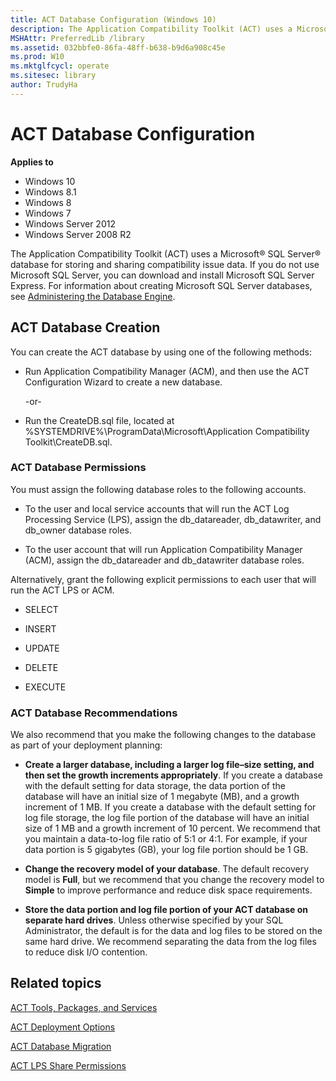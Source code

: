 ```yaml
---
title: ACT Database Configuration (Windows 10)
description: The Application Compatibility Toolkit (ACT) uses a Microsoft® SQL Server® database for storing and sharing compatibility issue data.
MSHAttr: PreferredLib /library
ms.assetid: 032bbfe0-86fa-48ff-b638-b9d6a908c45e
ms.prod: W10
ms.mktglfcycl: operate
ms.sitesec: library
author: TrudyHa
---
```


# ACT Database Configuration


**Applies to**

-   Windows 10
-   Windows 8.1
-   Windows 8
-   Windows 7
-   Windows Server 2012
-   Windows Server 2008 R2

The Application Compatibility Toolkit (ACT) uses a Microsoft® SQL Server® database for storing and sharing compatibility issue data. If you do not use Microsoft SQL Server, you can download and install Microsoft SQL Server Express. For information about creating Microsoft SQL Server databases, see [Administering the Database Engine](http://go.microsoft.com/fwlink/p/?LinkId=64169).

## ACT Database Creation


You can create the ACT database by using one of the following methods:

-   Run Application Compatibility Manager (ACM), and then use the ACT Configuration Wizard to create a new database.

    -or-

-   Run the CreateDB.sql file, located at %SYSTEMDRIVE%\\ProgramData\\Microsoft\\Application Compatibility Toolkit\\CreateDB.sql.

### ACT Database Permissions

You must assign the following database roles to the following accounts.

-   To the user and local service accounts that will run the ACT Log Processing Service (LPS), assign the db\_datareader, db\_datawriter, and db\_owner database roles.

-   To the user account that will run Application Compatibility Manager (ACM), assign the db\_datareader and db\_datawriter database roles.

Alternatively, grant the following explicit permissions to each user that will run the ACT LPS or ACM.

-   SELECT

-   INSERT

-   UPDATE

-   DELETE

-   EXECUTE

### ACT Database Recommendations

We also recommend that you make the following changes to the database as part of your deployment planning:

-   **Create a larger database, including a larger log file–size setting, and then set the growth increments appropriately**. If you create a database with the default setting for data storage, the data portion of the database will have an initial size of 1 megabyte (MB), and a growth increment of 1 MB. If you create a database with the default setting for log file storage, the log file portion of the database will have an initial size of 1 MB and a growth increment of 10 percent. We recommend that you maintain a data-to-log file ratio of 5:1 or 4:1. For example, if your data portion is 5 gigabytes (GB), your log file portion should be 1 GB.

-   **Change the recovery model of your database**. The default recovery model is **Full**, but we recommend that you change the recovery model to **Simple** to improve performance and reduce disk space requirements.

-   **Store the data portion and log file portion of your ACT database on separate hard drives**. Unless otherwise specified by your SQL Administrator, the default is for the data and log files to be stored on the same hard drive. We recommend separating the data from the log files to reduce disk I/O contention.

## Related topics


[ACT Tools, Packages, and Services](act-tools-packages-and-services.md)

[ACT Deployment Options](act-deployment-options.md)

[ACT Database Migration](act-database-migration.md)

[ACT LPS Share Permissions](act-lps-share-permissions.md)

 

 





